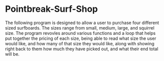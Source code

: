 # Pointbreak-Surf-Shop
The following program is designed to allow a user to purchase four different sized surfboards.
The sizes range from small, medium, large, and squirrel size.
The program revovles around various functions and a loop that helps put together the pricing of each size, being able to read what size the user would like, and how many of that size they would like, along with showing right back to them how much they have picked out, and what their end total will be.
